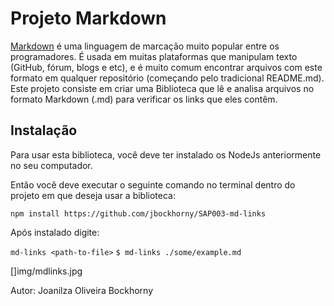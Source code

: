 # Projeto Markdown

[Markdown](https://pt.wikipedia.org/wiki/Markdown) é uma linguagem de marcação muito popular entre os programadores. É usada em muitas plataformas que manipulam texto (GitHub, fórum, blogs e etc), e é muito comum encontrar arquivos com este formato em qualquer repositório (começando pelo tradicional README.md).
Este projeto consiste em criar uma Biblioteca que lê e analisa arquivos no formato Markdown (.md) para verificar os links que eles contêm.

## Instalação 

Para usar esta biblioteca, você deve ter instalado os NodeJs anteriormente no seu computador.

Então você deve executar o seguinte comando no terminal dentro do projeto em que deseja usar a biblioteca:

`npm install https://github.com/jbockhorny/SAP003-md-links`

Após instalado digite:

`md-links <path-to-file>`
`$ md-links ./some/example.md`

[]img/mdlinks.jpg

Autor: Joanilza Oliveira Bockhorny